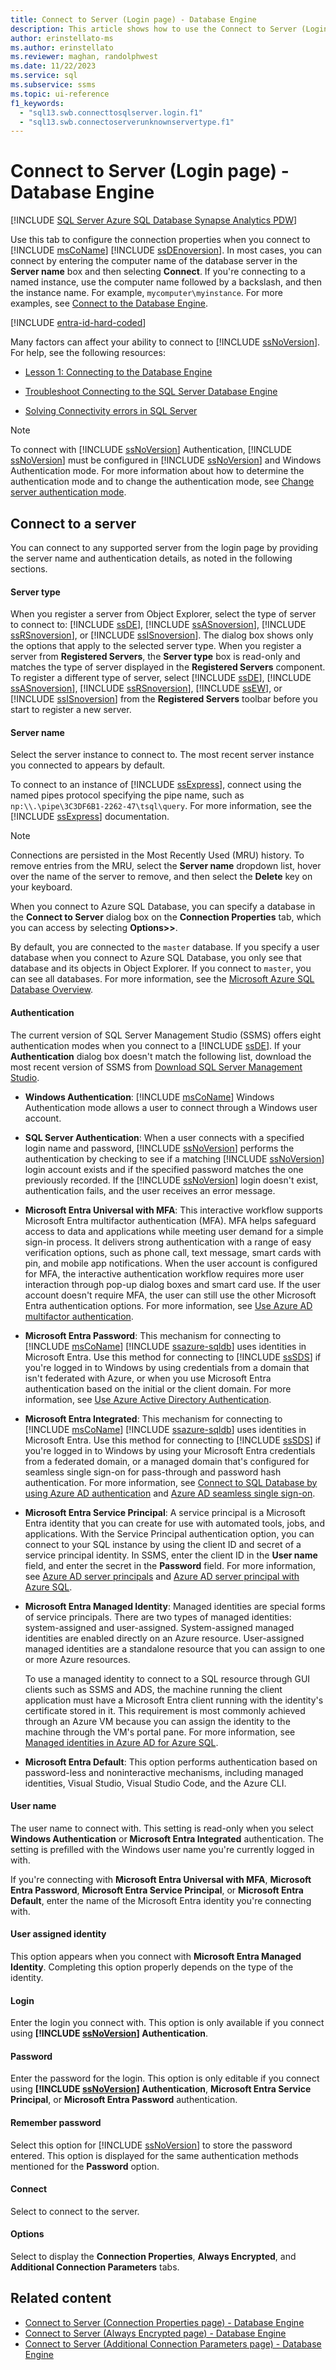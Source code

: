```yaml
---
title: Connect to Server (Login page) - Database Engine
description: This article shows how to use the Connect to Server (Login page) Database Engine.
author: erinstellato-ms
ms.author: erinstellato
ms.reviewer: maghan, randolphwest
ms.date: 11/22/2023
ms.service: sql
ms.subservice: ssms
ms.topic: ui-reference
f1_keywords:
  - "sql13.swb.connecttosqlserver.login.f1"
  - "sql13.swb.connectoserverunknownservertype.f1"
---
```


# Connect to Server (Login page) - Database Engine

[!INCLUDE [SQL Server Azure SQL Database Synapse Analytics PDW](../../includes/applies-to-version/sql-asdb-asdbmi-asa-pdw.md)]

Use this tab to configure the connection properties when you connect to [!INCLUDE [msCoName](../../includes/msconame-md.md)] [!INCLUDE [ssDEnoversion](../../includes/ssdenoversion-md.md)]. In most cases, you can connect by entering the computer name of the database server in the **Server name** box and then selecting **Connect**. If you're connecting to a named instance, use the computer name followed by a backslash, and then the instance name. For example, `mycomputer\myinstance`. For more examples, see [Connect to the Database Engine](../../sql-server/connect-to-database-engine.md).

[!INCLUDE [entra-id-hard-coded](../../includes/entra-id-hard-coded.md)]

Many factors can affect your ability to connect to [!INCLUDE [ssNoVersion](../../includes/ssnoversion-md.md)]. For help, see the following resources:

- [Lesson 1: Connecting to the Database Engine](../../relational-databases/lesson-1-connecting-to-the-database-engine.md)

- [Troubleshoot Connecting to the SQL Server Database Engine](/troubleshoot/sql/connect/network-related-or-instance-specific-error-occurred-while-establishing-connection)

- [Solving Connectivity errors in SQL Server](https://support.microsoft.com/help/4009936/solving-connectivity-errors-to-sql-server)

> [!NOTE]  
> To connect with [!INCLUDE [ssNoVersion](../../includes/ssnoversion-md.md)] Authentication, [!INCLUDE [ssNoVersion](../../includes/ssnoversion-md.md)] must be configured in [!INCLUDE [ssNoVersion](../../includes/ssnoversion-md.md)] and Windows Authentication mode. For more information about how to determine the authentication mode and to change the authentication mode, see [Change server authentication mode](../../database-engine/configure-windows/change-server-authentication-mode.md).

## Connect to a server

You can connect to any supported server from the login page by providing the server name and authentication details, as noted in the following sections.

#### Server type

When you register a server from Object Explorer, select the type of server to connect to: [!INCLUDE [ssDE](../../includes/ssde-md.md)], [!INCLUDE [ssASnoversion](../../includes/ssasnoversion-md.md)], [!INCLUDE [ssRSnoversion](../../includes/ssrsnoversion-md.md)], or [!INCLUDE [ssISnoversion](../../includes/ssisnoversion-md.md)]. The dialog box shows only the options that apply to the selected server type. When you register a server from **Registered Servers**, the **Server type** box is read-only and matches the type of server displayed in the **Registered Servers** component. To register a different type of server, select [!INCLUDE [ssDE](../../includes/ssde-md.md)], [!INCLUDE [ssASnoversion](../../includes/ssasnoversion-md.md)], [!INCLUDE [ssRSnoversion](../../includes/ssrsnoversion-md.md)], [!INCLUDE [ssEW](../../includes/ssew-md.md)], or [!INCLUDE [ssISnoversion](../../includes/ssisnoversion-md.md)] from the **Registered Servers** toolbar before you start to register a new server.

#### Server name

Select the server instance to connect to. The most recent server instance you connected to appears by default.

To connect to an instance of [!INCLUDE [ssExpress](../../includes/ssexpress-md.md)], connect using the named pipes protocol specifying the pipe name, such as `np:\\.\pipe\3C3DF6B1-2262-47\tsql\query`. For more information, see the [!INCLUDE [ssExpress](../../includes/ssexpress-md.md)] documentation.

> [!NOTE]  
> Connections are persisted in the Most Recently Used (MRU) history. To remove entries from the MRU, select the **Server name** dropdown list, hover over the name of the server to remove, and then select the **Delete** key on your keyboard.

When you connect to Azure SQL Database, you can specify a database in the **Connect to Server** dialog box on the **Connection Properties** tab, which you can access by selecting **Options>>**.

By default, you are connected to the `master` database. If you specify a user database when you connect to Azure SQL Database, you only see that database and its objects in Object Explorer. If you connect to `master`, you can see all databases. For more information, see the [Microsoft Azure SQL Database Overview](/azure/sql-database/sql-database-technical-overview/).

#### Authentication

The current version of SQL Server Management Studio (SSMS) offers eight authentication modes when you connect to a [!INCLUDE [ssDE](../../includes/ssde-md.md)]. If your **Authentication** dialog box doesn't match the following list, download the most recent version of SSMS from [Download SQL Server Management Studio](../download-sql-server-management-studio-ssms.md).

- **Windows Authentication**: [!INCLUDE [msCoName](../../includes/msconame-md.md)] Windows Authentication mode allows a user to connect through a Windows user account.

- **SQL Server Authentication**: When a user connects with a specified login name and password, [!INCLUDE [ssNoVersion](../../includes/ssnoversion-md.md)] performs the authentication by checking to see if a matching [!INCLUDE [ssNoVersion](../../includes/ssnoversion-md.md)] login account exists and if the specified password matches the one previously recorded. If the [!INCLUDE [ssNoVersion](../../includes/ssnoversion-md.md)] login doesn't exist, authentication fails, and the user receives an error message.

- **Microsoft Entra Universal with MFA**: This interactive workflow supports Microsoft Entra multifactor authentication (MFA). MFA helps safeguard access to data and applications while meeting user demand for a simple sign-in process. It delivers strong authentication with a range of easy verification options, such as phone call, text message, smart cards with pin, and mobile app notifications. When the user account is configured for MFA, the interactive authentication workflow requires more user interaction through pop-up dialog boxes and smart card use. If the user account doesn't require MFA, the user can still use the other Microsoft Entra authentication options. For more information, see [Use Azure AD multifactor authentication](/azure/azure-sql/database/authentication-mfa-ssms-overview).

- **Microsoft Entra Password**: This mechanism for connecting to [!INCLUDE [msCoName](../../includes/msconame-md.md)] [!INCLUDE [ssazure-sqldb](../../includes/ssazure-sqldb.md)] uses identities in Microsoft Entra. Use this method for connecting to [!INCLUDE [ssSDS](../../includes/sssds-md.md)] if you're logged in to Windows by using credentials from a domain that isn't federated with Azure, or when you use Microsoft Entra authentication based on the initial or the client domain. For more information, see [Use Azure Active Directory Authentication](/azure/azure-sql/database/authentication-aad-overview).

- **Microsoft Entra Integrated**: This mechanism for connecting to [!INCLUDE [msCoName](../../includes/msconame-md.md)] [!INCLUDE [ssazure-sqldb](../../includes/ssazure-sqldb.md)] uses identities in Microsoft Entra. Use this method for connecting to [!INCLUDE [ssSDS](../../includes/sssds-md.md)] if you're logged in to Windows by using your Microsoft Entra credentials from a federated domain, or a managed domain that's configured for seamless single sign-on for pass-through and password hash authentication. For more information, see [Connect to SQL Database by using Azure AD authentication](/azure/azure-sql/database/authentication-aad-overview) and [Azure AD seamless single sign-on](/azure/active-directory/hybrid/connect/how-to-connect-sso).

- **Microsoft Entra Service Principal**: A service principal is a Microsoft Entra identity that you can create for use with automated tools, jobs, and applications. With the Service Principal authentication option, you can connect to your SQL instance by using the client ID and secret of a service principal identity. In SSMS, enter the client ID in the **User name** field, and enter the secret in the **Password** field. For more information, see [Azure AD server principals](/azure/azure-sql/database/authentication-azure-ad-logins) and [Azure AD server principal with Azure SQL](/azure/azure-sql/database/authentication-aad-service-principal).

- **Microsoft Entra Managed Identity**: Managed identities are special forms of service principals. There are two types of managed identities: system-assigned and user-assigned. System-assigned managed identities are enabled directly on an Azure resource. User-assigned managed identities are a standalone resource that you can assign to one or more Azure resources.

  To use a managed identity to connect to a SQL resource through GUI clients such as SSMS and ADS, the machine running the client application must have a Microsoft Entra client running with the identity's certificate stored in it. This requirement is most commonly achieved through an Azure VM because you can assign the identity to the machine through the VM's portal pane. For more information, see [Managed identities in Azure AD for Azure SQL](/azure/azure-sql/database/authentication-azure-ad-user-assigned-managed-identity).

- **Microsoft Entra Default**: This option performs authentication based on password-less and noninteractive mechanisms, including managed identities, Visual Studio, Visual Studio Code, and the Azure CLI.

#### User name

The user name to connect with. This setting is read-only when you select **Windows Authentication** or **Microsoft Entra Integrated** authentication. The setting is prefilled with the Windows user name you're currently logged in with.

If you're connecting with **Microsoft Entra Universal with MFA**, **Microsoft Entra Password**, **Microsoft Entra Service Principal**, or **Microsoft Entra Default**, enter the name of the Microsoft Entra identity you're connecting with.

#### User assigned identity

This option appears when you connect with **Microsoft Entra Managed Identity**. Completing this option properly depends on the type of the identity.

#### Login

Enter the login you connect with. This option is only available if you connect using **[!INCLUDE [ssNoVersion](../../includes/ssnoversion-md.md)] Authentication**.

#### Password

Enter the password for the login. This option is only editable if you connect using **[!INCLUDE [ssNoVersion](../../includes/ssnoversion-md.md)] Authentication**, **Microsoft Entra Service Principal**, or **Microsoft Entra Password** authentication.

#### Remember password

Select this option for [!INCLUDE [ssNoVersion](../../includes/ssnoversion-md.md)] to store the password entered. This option is displayed for the same authentication methods mentioned for the **Password** option.

#### Connect

Select to connect to the server.

#### Options

Select to display the **Connection Properties**, **Always Encrypted**, and **Additional Connection Parameters** tabs.

## Related content

- [Connect to Server (Connection Properties page) - Database Engine](connect-to-server-connection-properties-page-database-engine.md)
- [Connect to Server (Always Encrypted page) - Database Engine](connect-to-server-always-encrypted-page-database-engine.md)
- [Connect to Server (Additional Connection Parameters page) - Database Engine](connect-to-server-additional-connection-parameters-page-database-engine.md)
